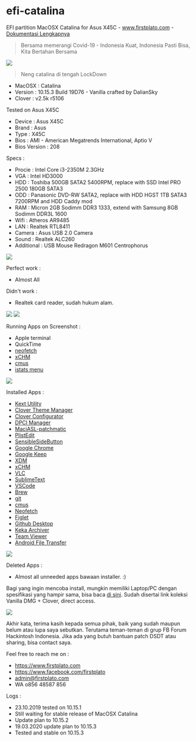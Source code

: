 # efi-catalina

EFI partition MacOSX Catalina for Asus X45C - www.firstplato.com - <a href="https://github.com/ipang-dwi/efi-high-sierra/wiki" target="_blank">Dokumentasi Lengkapnya</a>

> Bersama memerangi Covid-19 - Indonesia Kuat, Indonesia Pasti Bisa, Kita Bertahan Bersama 

<img src="https://raw.githubusercontent.com/ipang-dwi/efi-catalina/master/img/v3/1.png" />

> Neng catalina di tengah LockDown

- MacOSX : Catalina
- Version : 10.15.3 Build 19D76 - Vanilla crafted by DalianSky
- Clover : v2.5k r5106 

Tested on Asus X45C
- Device : Asus X45C
- Brand : Asus
- Type : X45C
- Bios : AMI - American Megatrends International, Aptio V
- Bios Version : 208

Specs :
- Procie : Intel Core i3-2350M 2.3GHz
- VGA : Intel HD3000
- HDD : Toshiba 500GB SATA2 5400RPM, replace with SSD Intel PRO 2500 180GB SATA3
- ODD : Panasonic DVD-RW SATA2, replace with HDD HGST 1TB SATA3 7200RPM and HDD Caddy mod
- RAM : Micron 2GB Sodimm DDR3 1333, extend with Samsung 8GB Sodimm DDR3L 1600
- Wifi : Atheros AR9485
- LAN : Realtek RTL8411
- Camera : Asus USB 2.0 Camera
- Sound : Realtek ALC260
- Additional : USB Mouse Redragon M601 Centrophorus

<img src="https://raw.githubusercontent.com/ipang-dwi/efi-catalina/master/img/v3/2.png" />

Perfect work :
- Almost All

Didn't work :
- Realtek card reader, sudah hukum alam.

<img src="https://raw.githubusercontent.com/ipang-dwi/efi-catalina/master/img/v3/3.png" />

<img src="https://raw.githubusercontent.com/ipang-dwi/efi-catalina/master/img/v3/7.png" />

Running Apps on Screenshot :
- Apple terminal
- QuickTime
- <a href="https://github.com/dylanaraps/neofetch" target="blank">neofetch</a>
- <a href="https://sourceforge.net/projects/xchm/" target="blank">xCHM</a>
- <a href="https://cmus.github.io/" target="blank">cmus</a>
- <a href="https://bjango.com/mac/istatmenus/" target="blank">istats menu</a>

<img src="https://raw.githubusercontent.com/ipang-dwi/efi-catalina/master/img/v3/15.png" />

Installed Apps :
- <a href="http://cvad-mac.narod.ru/index/0-4" target="blank">Kext Utility</a>
- <a href="https://sourceforge.net/projects/cloverefiboot/" target="blank">Clover Theme Manager</a>
- <a href="https://sourceforge.net/projects/cloverefiboot/" target="blank">Clover Configurator</a>
- <a href="https://sourceforge.net/projects/dpcimanager/" target="blank">DPCI Manager</a>
- <a href="https://bitbucket.org/RehabMan/os-x-maciasl-patchmatic/src" target="blank">MaciASL-patchmatic</a>
- <a href="https://www.fatcatsoftware.com/plisteditpro/" target="blank">PlistEdit</a>
- <a href="https://sensible-side-buttons.archagon.net" target="blank">SensibleSideButton</a>
- <a href="https://www.google.com/chrome/" target="blank">Google Chrome</a>
- <a href="https://keep.google.com/" target="blank">Google Keep</a>
- <a href="http://xdman.sourceforge.net/" target="blank">XDM</a>
- <a href="https://sourceforge.net/projects/xchm/" target="blank">xCHM</a>
- <a href="https://www.videolan.org/vlc/index.html" target="blank">VLC</a>
- <a href="https://www.sublimetext.com/" target="blank">SublimeText</a>
- <a href="https://code.visualstudio.com/" target="blank">VSCode</a>
- <a href="https://brew.sh/" target="blank">Brew</a>
- <a href="https://git-scm.com/" target="blank">git</a>
- <a href="https://cmus.github.io/" target="blank">cmus</a> 
- <a href="https://github.com/dylanaraps/neofetch" target="blank">Neofetch</a>
- <a href="http://www.figlet.org/" target="blank">Figlet</a>
- <a href="https://desktop.github.com/" target="blank">Github Desktop</a>
- <a href="https://www.keka.io/en/" target="blank">Keka Archiver</a>
- <a href="https://www.teamviewer.com/en-us/download/mac-os/" target="blank">Team Viewer</a>
- <a href="https://www.android.com/filetransfer/" target="blank">Android File Transfer</a>

<img src="https://raw.githubusercontent.com/ipang-dwi/efi-catalina/master/img/v3/16.png" />

Deleted Apps :
- Almost all unneeded apps bawaan installer. :)

Bagi yang ingin mencoba install, mungkin memiliki Laptop/PC dengan spesifikasi yang hampir sama, bisa baca <a href="https://github.com/ipang-dwi/efi-high-sierra/wiki" target="blank">di sini</a>. Sudah disertai link koleksi Vanilla DMG + Clover, direct access.

<img src="https://raw.githubusercontent.com/ipang-dwi/efi-catalina/master/img/v3/17.png" />

Akhir kata, terima kasih kepada semua pihak, baik yang sudah maupun belum atau lupa saya sebutkan. Terutama teman-teman di grup FB Forum Hackintosh Indonesia. Jika ada yang butuh bantuan patch DSDT atau sharing, bisa contact saya.

Feel free to reach me on :
- https://www.firstplato.com
- https://www.facebook.com/firstplato
- admin@firstplato.com
- WA o856 48587 856

Logs :
- 23.10.2019 tested on 10.15.1
- Still waiting for stable release of MacOSX Catalina
- Update plan to 10.15.2
- 19.03.2020 update plan to 10.15.3
- Tested and stable on 10.15.3
